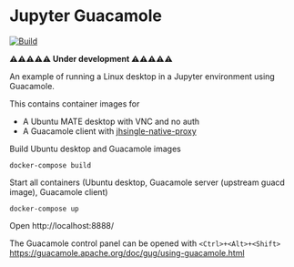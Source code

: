 # Jupyter Guacamole
[![Build](https://github.com/manics/jupyter-guacamole/actions/workflows/build.yml/badge.svg)](https://github.com/manics/jupyter-guacamole/actions/workflows/build.yml)

**⚠️⚠️⚠️⚠️⚠️ Under development ⚠️⚠️⚠️⚠️⚠️**

An example of running a Linux desktop in a Jupyter environment using Guacamole.


This contains container images for
- A Ubuntu MATE desktop with VNC and no auth
- A Guacamole client with [jhsingle-native-proxy](https://github.com/ideonate/jhsingle-native-proxy)

Build Ubuntu desktop and Guacamole images
```
docker-compose build
```

Start all containers (Ubuntu desktop, Guacamole server (upstream guacd image), Guacamole client)
```
docker-compose up
```

Open http://localhost:8888/

The Guacamole control panel can be opened with `<Ctrl>+<Alt>+<Shift>`
https://guacamole.apache.org/doc/gug/using-guacamole.html
